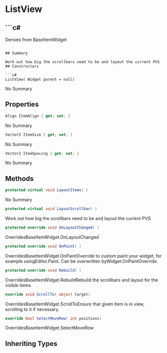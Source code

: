# ListView

## ```c#
Derives from BaseItemWidget
```

## Summary

Work out how big the scrollbars need to be and layout the current PVS
## Constructors

```c#
ListView( Widget parent = null) 
```
No Summary
## Properties

```c#
Align ItemAlign { get; set; } 
```
No Summary
```c#
Vector2 ItemSize { get; set; } 
```
No Summary
```c#
Vector2 ItemSpacing { get; set; } 
```
No Summary
## Methods

```c#
protected virtual void LayoutItems( ) 
```
No Summary
```c#
protected virtual void LayoutScrollbar( ) 
```
Work out how big the scrollbars need to be and layout the current PVS
```c#
protected override void OnLayoutChanged( ) 
```
OverridesBaseItemWidget.OnLayoutChanged
```c#
protected override void OnPaint( ) 
```
OverridesBaseItemWidget.OnPaintOverride to custom paint your widget, for example usingEditor.Paint. Can be overwritten byWidget.OnPaintOverride.
```c#
protected override void Rebuild( ) 
```
OverridesBaseItemWidget.RebuildRebuild the scrollbars and layout for the visible items
```c#
override void ScrollTo( object target) 
```
OverridesBaseItemWidget.ScrollToEnsure that given item is in view, scrolling to it if necessary.
```c#
override bool SelectMoveRow( int positions) 
```
OverridesBaseItemWidget.SelectMoveRow
## Inheriting Types

